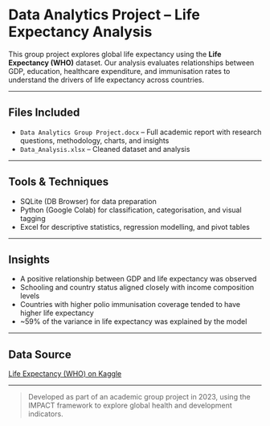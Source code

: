# Data Analytics Project – Life Expectancy Analysis

This group project explores global life expectancy using the **Life Expectancy (WHO)** dataset. Our analysis evaluates relationships between GDP, education, healthcare expenditure, and immunisation rates to understand the drivers of life expectancy across countries.

---

## Files Included

- `Data Analytics Group Project.docx` – Full academic report with research questions, methodology, charts, and insights
- `Data_Analysis.xlsx` – Cleaned dataset and analysis

---

## Tools & Techniques

- SQLite (DB Browser) for data preparation
- Python (Google Colab) for classification, categorisation, and visual tagging
- Excel for descriptive statistics, regression modelling, and pivot tables

---

## Insights

- A positive relationship between GDP and life expectancy was observed
- Schooling and country status aligned closely with income composition levels
- Countries with higher polio immunisation coverage tended to have higher life expectancy
- ~59% of the variance in life expectancy was explained by the model

---

## Data Source

[Life Expectancy (WHO) on Kaggle](https://www.kaggle.com/datasets/kumarajarshi/life-expectancy-who)

---

> Developed as part of an academic group project in 2023, using the IMPACT framework to explore global health and development indicators.

